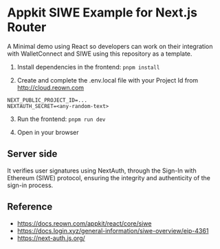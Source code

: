 # Appkit SIWE Example for Next.js Router

A Minimal demo using React so developers can work on their integration with WalletConnect and SIWE using this repository as a template.

1. Install dependencies in the frontend: `pnpm install`

2. Create and complete the .env.local file with your Project Id from http://cloud.reown.com

```
NEXT_PUBLIC_PROJECT_ID=...
NEXTAUTH_SECRET=<any-random-text>
```

3. Run the frontend: `pnpm run dev`

4. Open in your browser 

## Server side

 It verifies user signatures using NextAuth, through the Sign-In with Ethereum (SIWE) protocol, ensuring the integrity and authenticity of the sign-in process. 

## Reference

- https://docs.reown.com/appkit/react/core/siwe
- https://docs.login.xyz/general-information/siwe-overview/eip-4361
- https://next-auth.js.org/







